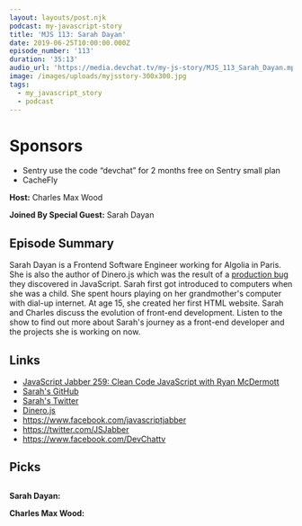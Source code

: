 ```yaml
---
layout: layouts/post.njk
podcast: my-javascript-story
title: 'MJS 113: Sarah Dayan'
date: 2019-06-25T10:00:00.000Z
episode_number: '113'
duration: '35:13'
audio_url: 'https://media.devchat.tv/my-js-story/MJS_113_Sarah_Dayan.mp3'
image: /images/uploads/myjsstory-300x300.jpg
tags:
  - my_javascript_story
  - podcast
---
```

# Sponsors

* Sentry use the code “devchat” for 2 months free on Sentry small plan
* CacheFly

**Host:** Charles Max Wood

**Joined By Special Guest:** Sarah Dayan

## **Episode Summary**

Sarah Dayan is a Frontend Software Engineer working for Algolia in Paris. She is also the author of Dinero.js which was the result of a [production bug](https://devchat.tv/js-jabber/jsj-351-dinero-js-with-sarah-dayan/) they discovered in JavaScript. Sarah first got introduced to computers when she was a child. She spent hours playing on her grandmother's computer with dial-up internet. At age 15, she created her first HTML website. Sarah and Charles discuss the evolution of front-end development. Listen to the show to find out more about Sarah's journey as a front-end developer and the projects she is working on now. 

## **Links**

* [JavaScript Jabber 259: Clean Code JavaScript with Ryan McDermott](https://devchat.tv/js-jabber/jsj-351-dinero-js-with-sarah-dayan/)
* [Sarah's GitHub](https://github.com/sarahdayan)
* [Sarah's Twitter](https://twitter.com/frontstuff_io?lang=en)
* [Dinero.js](https://sarahdayan.github.io/dinero.js/)
* <https://www.facebook.com/javascriptjabber>
* <https://twitter.com/JSJabber>
* <https://www.facebook.com/DevChattv>

## Picks

## 

**Sarah Dayan:**

**Charles Max Wood:**
